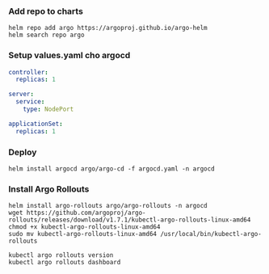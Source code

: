 ### Add repo to charts
```shell
helm repo add argo https://argoproj.github.io/argo-helm
helm search repo argo
```
### Setup values.yaml cho argocd
```yaml
controller:
  replicas: 1

server:
  service:
    type: NodePort

applicationSet:
  replicas: 1
```
### Deploy
```shell
helm install argocd argo/argo-cd -f argocd.yaml -n argocd
```
### Install Argo Rollouts
```shell
helm install argo-rollouts argo/argo-rollouts -n argocd
wget https://github.com/argoproj/argo-rollouts/releases/download/v1.7.1/kubectl-argo-rollouts-linux-amd64
chmod +x kubectl-argo-rollouts-linux-amd64
sudo mv kubectl-argo-rollouts-linux-amd64 /usr/local/bin/kubectl-argo-rollouts

kubectl argo rollouts version
kubectl argo rollouts dashboard
```